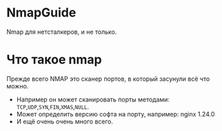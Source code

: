 # NmapGuide
Nmap для нетсталкеров, и не только.

# Что такое nmap
Прежде всего NMAP это сканер портов, в который засунули всё что можно.  
- Например он может сканировать порты методами: `TCP`,`UDP`,`SYN`,`FIN`,`XMAS`,`NULL`.
- Может определить версию софта на порту, например: nginx 1.24.0
- И ещё очень очень много всего.
